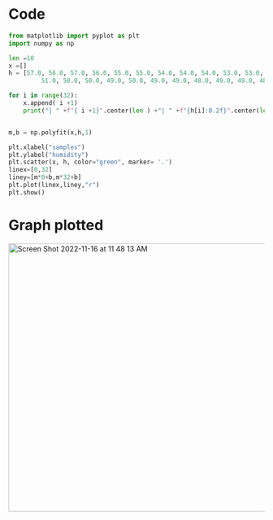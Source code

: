 # Code
```.py
from matplotlib import pyplot as plt
import numpy as np

len =10
x =[]
h = [57.0, 56.0, 57.0, 56.0, 55.0, 55.0, 54.0, 54.0, 54.0, 53.0, 53.0, 54.0, 53.0, 53.0, 52.0, 52.0, 51.0, 51.0,
         51.0, 50.0, 50.0, 49.0, 50.0, 49.0, 49.0, 48.0, 49.0, 49.0, 48.0, 48.0, 48.0, 49.0]

for i in range(32):
    x.append( i +1)
    print("| " +f"{ i +1}".center(len ) +"| " +f"{h[i]:0.2f}".center(len ) +"|")


m,b = np.polyfit(x,h,1)

plt.xlabel("samples")
plt.ylabel("humidity")
plt.scatter(x, h, color="green", marker= '.')
linex=[0,32]
liney=[m*0+b,m*32+b]
plt.plot(linex,liney,"r")
plt.show()
```

# Graph plotted

<img width="527" alt="Screen Shot 2022-11-16 at 11 48 13 AM" src="https://user-images.githubusercontent.com/100017195/202071537-e7af64a2-1a25-4425-9057-36ffbe9ac334.png">
